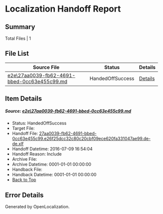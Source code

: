 # <a name='report-top'></a> Localization Handoff Report

## Summary
 Total Files | 1

## File List
 Source File | Status | Details 
 ----------- | ------ | ------- 
 [e2e\27aa0039-fb62-4691-bbed-0cc63e455c99.md](https://github.com/OpenLocalizationTestOrg/oltest/blob/1387b3e193a840c1e6449ffdbda576fcc84c054c/e2e/27aa0039-fb62-4691-bbed-0cc63e455c99.md) | HandedOffSuccess | [Details](#8306820f2bbdb02ccbd835171b7504776faf95e41)

## Item Details
##### <a name='8306820f2bbdb02ccbd835171b7504776faf95e41'></a> Source: [e2e\27aa0039-fb62-4691-bbed-0cc63e455c99.md](https://github.com/OpenLocalizationTestOrg/oltest/blob/1387b3e193a840c1e6449ffdbda576fcc84c054c/e2e/27aa0039-fb62-4691-bbed-0cc63e455c99.md)
* Status: HandedOffSuccess
* Target File: 
* Handoff File: [27aa0039-fb62-4691-bbed-0cc63e455c99.e26f25dcc32c80c20cbf09ece620fa331047ae99.de-de.xlf](https://github.com/OpenLocalizationTestOrg/olhandoff-e2e/blob/0c4e60bf7a258952e3bbb3a5ba2adf3d364d0024/ol-handoff/OpenLocalizationTestOrg/oltest-dede-fly/ci/ht/27aa0039-fb62-4691-bbed-0cc63e455c99.e26f25dcc32c80c20cbf09ece620fa331047ae99.de-de.xlf)
* Handoff Datetime: 2016-07-09 16:54:04
* Handoff Reason: Include
* Archive File: 
* Archive Datetime: 0001-01-01 00:00:00
* Handback File: 
* Handback Datetime: 0001-01-01 00:00:00
* [Back to Top](#report-top)


## Error Details

Generated by OpenLocalization.
